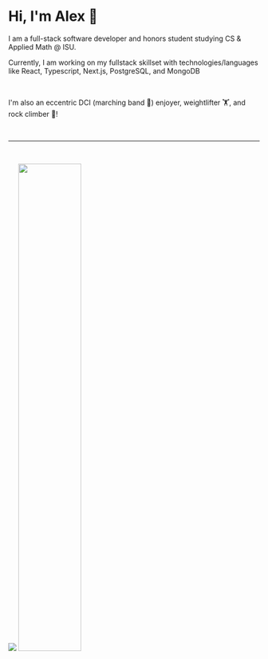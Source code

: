 <h1>Hi, I'm Alex 👋</h1>
<p>I am a full-stack software developer and honors student studying CS & Applied Math @ ISU.</p>
<p>Currently, I am working on my fullstack skillset with technologies/languages like React, Typescript, Next.js, PostgreSQL, and MongoDB</p>

<br>
<p>I'm also an eccentric DCI (marching band 🎺) enjoyer, weightlifter 🏋️, and rock climber 🧗!</p>
<br>

<hr/>
<br>
<p align="start">
  <img src ="https://github-readme-streak-stats.herokuapp.com?user=alexleyoung&theme=darcula&hide_border=true&background=FFFFFF00">
  <img height="50%" width="auto" src ="https://github-readme-stats.vercel.app/api/top-langs/?username=alexleyoung&layout=compact&hide_border=true&theme=darcula&bg_color=00000000&langs_count=6&hide=jupyter%20notebook,tex,css,php&exclude_repo=Pacman-AI">
</p>
